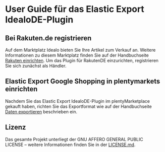 
# User Guide für das Elastic Export IdealoDE-Plugin

<div class="container-toc"></div>

## Bei Rakuten.de registrieren

Auf dem Marktplatz Idealo bieten Sie Ihre Artikel zum Verkauf an. Weitere Informationen zu diesem Marktplatz finden Sie auf der Handbuchseite [Rakuten einrichten](https://www.plentymarkets.eu/handbuch/multi-channel/rakuten/). Um das Plugin für RakutenDE einzurichten, registrieren Sie sich zunächst als Händler.


## Elastic Export Google Shopping in plentymarkets einrichten

Nachdem Sie das Elastic Export IdealoDE-Plugin im plentyMarketplace gekauft haben, richten Sie das Exportformat wie auf der Handbuchseite [Daten exportieren](https://www.plentymarkets.eu/handbuch/datenaustausch/daten-exportieren/#4) beschrieben ein.

## Lizenz

Das gesamte Projekt unterliegt der GNU AFFERO GENERAL PUBLIC LICENSE – weitere Informationen finden Sie in der [LICENSE.md](https://github.com/plentymarkets/plugin-elastic-export-rakuten-de/blob/master/LICENSE.md).
